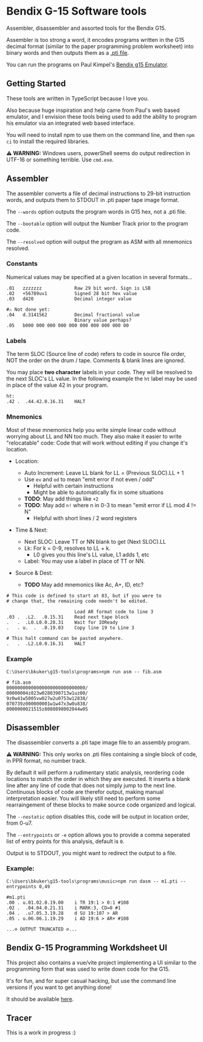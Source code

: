 # Bendix G-15 Software tools

Assembler, disassembler and assorted tools for the Bendix G15.

Assembler is too strong a word, it encodes programs written in the G15 decimal format (similar to the paper programming problem worksheet) into binary words and then outputs them as a [.pti file](https://github.com/retro-software/G15-software/).

You can run the programs on Paul Kimpel's [Bendix g15 Emulator](https://www.phkimpel.us/Bendix-G15/).


## Getting Started

These tools are written in TypeScript because I love you.

Also because huge inspiration and help came from Paul's web based emulator, and I envision these tools being used to add the ability to program his emulator via an integrated web based interface.

You will need to install npm to use them on the command line, and then `npm ci` to install the required libraries.

**⚠️ WARNING:** Windows users, powerShell seems do output redirection in UTF-16 or something terrible. Use `cmd.exe`.

## Assembler

The assembler converts a file of decimal instructions to 29-bit instruction words, and outputs them to STDOUT in .pti paper tape image format.

The `--words` option outputs the program words in G15 hex, not a .pti file.

The `--bootable` option will output the Number Track prior to the program code.

The `--resolved` option will output the program as ASM with all mnemonics resolved.

### Constants
Numerical values may be specified at a given location in several formats...
```
.01   zzzzzzz            Raw 29 bit word. Sign is LSB
.02   +56789uv1          Signed 28 bit hex value
.03   d420               Decimal integer value

#⚠️ Not done yet:
.04   d.3141562          Decimal fractional value
                         Binary value perhaps?
.05   b000 000 000 000 000 000 000 000 000 00
```

### Labels

The term SLOC (Source line of code) refers to code in source file order, NOT the order on the drum / tape. Comments & blank lines are ignored.

You may place **two character** labels in your code. They will be resolved to the next SLOC's LL value. In the following example the `ht` label may be used in place of the value 42 in your program.

```
ht:
.42 .  .44.42.0.16.31    HALT
```

### Mnemonics

Most of these mnemonics help you write simple linear code without worrying about LL and NN too much.
They also make it easier to write "relocatable" code: Code that will work without editing if you change it's location.

* Location:
    * Auto Increment: Leave LL blank for LL = (Previous SLOC).LL + 1
    * Use `ev` and `od` to mean "emit error if not even / odd"
        * Helpful with certain instructions
        * Might be able to automatically fix in some situations
    * **TODO**: May add things like `+2`
    * **TODO**: May add `n!` where n in 0-3 to mean "emit error if LL mod 4 != N"
        * Helpful with short lines / 2 word registers

* Time & Next:
    * Next SLOC: Leave TT or NN blank to get (Next SLOC).LL
    * Lk: For k = 0-9, resolves to LL + k.
        * L0 gives you this line's LL value, L1 adds 1, etc
    * Label: You may use a label in place of TT or NN.

* Source & Dest:
    * **TODO** May add mnemonics like Ac, A+, ID, etc?

```
# This code is defined to start at 03, but if you were to
# change that, the remaining code needn't be edited.

                         Load AR format code to line 3
.03 .  .L2.  .0.15.31    Read next tape block
.   .  .L0.L0.0.28.31    Wait for IOReady
.   . u.  .  .0.19.03    Copy line 19 to Line 3

# This halt command can be pasted anywhere.
.   .  .L2.L0.0.16.31    HALT
```


### Example

```
C:\Users\bkuker\g15-tools\programs>npm run asm -- fib.asm

# fib.asm
00000000000000000000000000000/
00000004z823w0280390713w1uz00/
9z0w41w5005vw027w2u0753w12838/
070739z000000001w1w47x3w0u838/
0000000021515z8080898002044w0S
```

## Disassembler

The disassembler converts a .pti tape image file to an assembly program.

**⚠️ WARNING:** This only works on .pti files containing a single block of code, in PPR format, no number track.

By default it will perform a rudimentary static analysis, reordering code locations to match the order in which they are executed. It inserts a blank line after any line of code that does not simply jump to the next line. Continuous blocks of code are therefor output, making manual interpretation easier. You will likely still need to perform some rearraingement of these blocks to make source code organized and logical.

The `--nostatic` option disables this, code will be output in location order, from 0-u7.

The `--entrypoints` or `-e` option allows you to provide a comma seperated list of entry points for this analysis, default is `0`.

Output is to STDOUT, you might want to redirect the output to a file.



### Example:

```
C:\Users\bkuker\g15-tools\programs\music>npm run dasm -- m1.pti --entrypoints 0,49   

#m1.pti
.00 . u.01.02.0.19.00    i TR 19:1 > 0:1 #108
.02 .  .04.04.0.21.31    i MARK:3, CD=0 #1
.04 .  .u7.05.3.19.28    d SU 19:107 > AR
.05 . u.06.06.1.19.29    i AD 19:6 > AR+ #108

...⊘ OUTPUT TRUNCATED ⊘...
```
## Bendix G-15 Programming Workdsheet UI

This project also contains a vue/vite project implementing a UI similar to the programming form that was used to write down code for the G15.

It's for fun, and for super casual hacking, but use the command line versions if you want to get anything done!

It should be available [here](https://www.billkuker.com/g15-tools/).

## Tracer
This is a work in progress :)

